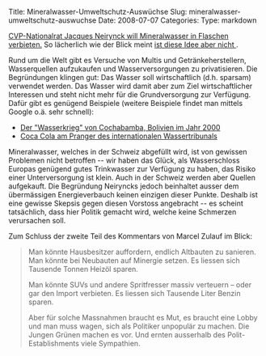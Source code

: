 Title: Mineralwasser-Umweltschutz-Auswüchse
Slug: mineralwasser-umweltschutz-auswuchse
Date: 2008-07-07
Categories:
Type: markdown

[CVP-Nationalrat Jacques Neirynck will Mineralwasser in Flaschen verbieten.](http://www.blick.ch/news/schweiz/schnapsidee-der-cvp-94940) So lächerlich wie der Blick meint [ist diese Idee aber nicht ](http://de.indymedia.org/2007/11/198995.shtml).

Rund um die Welt gibt es Versuche von Multis und Getränkeherstellern, Wasserquellen aufzukaufen und Wasserversorgungen zu privatisieren. Die Begründungen klingen gut: Das Wasser soll wirtschaftlich (d.h. sparsam) verwendet werden. Das Wasser wird damit aber zum Ziel wirtschaftlicher Interessen und steht nicht mehr für die Grundversorgung zur Verfügung. Dafür gibt es genügend Beispiele (weitere Beispiele findet man mittels Google o.ä. sehr schnell):

- [Der "Wasserkrieg" von Cochabamba, Bolivien im Jahr 2000](http://en.wikipedia.org/wiki/Cochabamba_protests_of_2000)
- [Coca Cola am Pranger des internationalen Wassertribunals](http://de.indymedia.org/2006/03/141636.shtml)

Mineralwasser, welches in der Schweiz abgefüllt wird, ist von gewissen Problemen nicht betroffen -- wir haben das Glück, als Wasserschloss Europas genügend gutes Trinkwasser zur Verfügung zu haben, das Risiko einer Unterversorgung ist klein. Auch in der Schweiz werden aber Quellen aufgekauft. Die Begründung Neiryncks jedoch beinhaltet ausser dem übermässigen Energieverbauch keinen einzigen dieser Punkte. Deshalb ist eine gewisse Skepsis gegen diesen Vorstoss angebracht -- es scheint tatsächlich, dass hier Politik gemacht wird, welche keine Schmerzen verursachen soll.

Zum Schluss der zweite Teil des Kommentars von Marcel Zulauf im Blick:

> Man könnte Hausbesitzer auffordern, endlich Altbauten zu sanieren. Man könnte bei Neubauten auf Minergie setzen. Es liessen sich Tausende Tonnen Heizöl sparen.
>
> Man könnte SUVs und andere Spritfresser massiv verteuern – oder gar den Import verbieten. Es liessen sich Tausende Liter Benzin sparen.
>
> Aber für solche Massnahmen braucht es Mut, es braucht eine Lobby und man muss wagen, sich als Politiker unpopulär zu machen. Die Jungen Grünen machen es vor. Und ernten ausserhalb des Polit-Establishments viele Sympathien.
